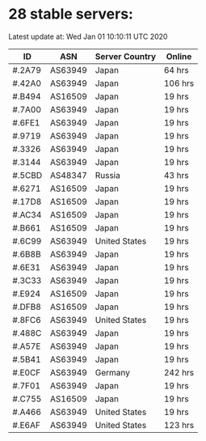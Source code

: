 # 28 stable servers:

Latest update at: Wed Jan 01 10:10:11 UTC 2020

| ID | ASN | Server Country | Online |
| -- | --- | -------------- | ------ |
| #.2A79 | AS63949 | Japan | 64 hrs |
| #.42A0 | AS63949 | Japan | 106 hrs |
| #.B494 | AS16509 | Japan | 19 hrs |
| #.7A00 | AS63949 | Japan | 19 hrs |
| #.6FE1 | AS63949 | Japan | 19 hrs |
| #.9719 | AS63949 | Japan | 19 hrs |
| #.3326 | AS63949 | Japan | 19 hrs |
| #.3144 | AS63949 | Japan | 19 hrs |
| #.5CBD | AS48347 | Russia | 43 hrs |
| #.6271 | AS16509 | Japan | 19 hrs |
| #.17D8 | AS16509 | Japan | 19 hrs |
| #.AC34 | AS16509 | Japan | 19 hrs |
| #.B661 | AS16509 | Japan | 19 hrs |
| #.6C99 | AS63949 | United States | 19 hrs |
| #.6B8B | AS63949 | Japan | 19 hrs |
| #.6E31 | AS63949 | Japan | 19 hrs |
| #.3C33 | AS63949 | Japan | 19 hrs |
| #.E924 | AS16509 | Japan | 19 hrs |
| #.DFB8 | AS16509 | Japan | 19 hrs |
| #.8FC6 | AS63949 | United States | 19 hrs |
| #.488C | AS63949 | Japan | 19 hrs |
| #.A57E | AS63949 | Japan | 19 hrs |
| #.5B41 | AS63949 | Japan | 19 hrs |
| #.E0CF | AS63949 | Germany | 242 hrs |
| #.7F01 | AS63949 | Japan | 19 hrs |
| #.C755 | AS16509 | Japan | 19 hrs |
| #.A466 | AS63949 | United States | 19 hrs |
| #.E6AF | AS63949 | United States | 123 hrs |

